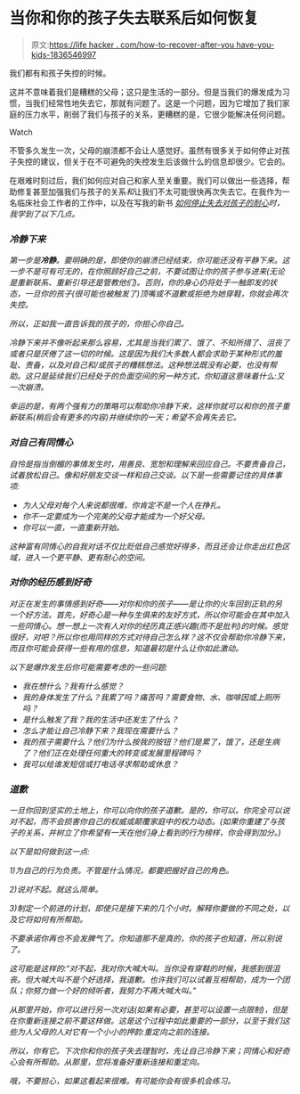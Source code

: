 # 当你和你的孩子失去联系后如何恢复

> 原文:[https://life hacker . com/how-to-recover-after-you have-you-kids-1836546997](https://lifehacker.com/how-to-recover-after-youve-lost-it-with-your-kids-1836546997)

我们都有和孩子失控的时候。

这并不意味着我们是糟糕的父母；这只是生活的一部分。但是当我们的爆发成为习惯，当我们经常性地失去它，那就有问题了。这是一个问题，因为它增加了我们家庭的压力水平，削弱了我们与孩子的关系，更糟糕的是，它很少能解决任何问题。

Watch

不管多久发生一次，父母的崩溃都不会让人感觉好。虽然有很多关于如何停止对孩子失控的建议，但关于在不可避免的失控发生后该做什么的信息却很少。它会的。

在艰难时刻过后，我们如何应对自己和家人至关重要。我们可以做出一些选择，帮助修复甚至加强我们与孩子的关系*和*让我们不太可能很快再次失去它。在我作为一名临床社会工作者的工作中，以及在写我的新书 [*如何停止失去对孩子的耐心*](https://www.amazon.com/gp/product/1523505427/ref=dbs_a_def_rwt_bibl_vppi_i2?asc_campaign=InlineText&asc_refurl=https://lifehacker.com/how-to-recover-after-youve-lost-it-with-your-kids-1836546997&asc_source=&tag=kinjalifehackerlink-20)*时，我学到了以下几点。*

### *冷静下来*

*第一步是**冷静**。要明确的是，即使你的崩溃已经结束，你可能还没有平静下来。这一步不是可有可无的，在你照顾好自己之前，不要试图让你的孩子参与进来(无论是重新联系、重新引导还是管教他们)。否则，你的身心仍将处于一触即发的状态，一旦你的孩子(很可能也被触发了)顶嘴或不道歉或拒绝为她穿鞋，你就会再次失控。* 

*所以，正如我一直告诉我的孩子的，你担心你自己。* 

*冷静下来并不像听起来那么容易，尤其是当我们累了、饿了、不知所措了、沮丧了或者只是厌倦了这一切的时候。这是因为我们大多数人都会求助于某种形式的羞耻、责备，以及对自己和/或孩子的糟糕想法。这种想法既没有必要，也没有帮助。这只是延续我们已经处于的负面空间的另一种方式，你知道这意味着什么:又一次崩溃。*

*幸运的是，有两个强有力的策略可以帮助你冷静下来，这样你就可以和你的孩子重新联系(稍后会有更多的内容)并继续你的一天；希望不会再失去它。*

### *对自己有同情心*

*自怜是指当倒楣的事情发生时，用善良、宽恕和理解来回应自己。不要责备自己，试着放松自己。像和好朋友交谈一样和自己交谈。以下是一些需要记住的具体事项:*

*   *为人父母对每个人来说都很难，你肯定不是一个人在挣扎。*
*   *你不一定要成为一个完美的父母才能成为一个好父母。*
*   *你可以一直，一直重新开始。*

*这种富有同情心的自我对话不仅比贬低自己感觉好得多，而且还会让你走出红色区域，进入一个更平静、更有耐心的空间。*

### *对你的经历感到好奇*

*对正在发生的事情感到好奇——对你和你的孩子——是让你的火车回到正轨的另一个好方法。首先，好奇心是一种与生俱来的友好方式，所以你可能会在其中加入一些同情心。想一想上一次有人对你的经历真正感兴趣(而不是批判)的时候。感觉很好，对吧？所以你也用同样的方式对待自己怎么样？这不仅会帮助你冷静下来，而且你可能会获得一些有用的信息，知道最初是什么让你如此激动。*

*以下是爆炸发生后你可能需要考虑的一些问题:*

*   *我在想什么？我有什么感觉？*
*   *我的身体发生了什么？我累了吗？痛苦吗？需要食物、水、咖啡因或上厕所吗？*
*   *是什么触发了我？我的生活中还发生了什么？*
*   *怎么才能让自己冷静下来？我现在需要什么？*
*   *我的孩子需要什么？他们为什么按我的按钮？他们是累了，饿了，还是生病了？他们正在处理任何重大的转变或发展里程碑吗？*
*   *我可以给谁发短信或打电话寻求帮助或休息？*

### *道歉*

*一旦你回到坚实的土地上，你可以向你的孩子道歉。是的，你可以。你完全可以说对不起，而不会损害你自己的权威或颠覆家庭中的权力动态。(如果你重建了与孩子的关系，并树立了你希望有一天在他们身上看到的行为榜样，你会得到加分。)*

*以下是如何做到这一点:*

*1)为自己的行为负责。不管是什么情况，都要把握好自己的角色。*

*2)说对不起。就这么简单。*

*3)制定一个前进的计划，即使只是接下来的几个小时。解释你要做的不同之处，以及它将如何有所帮助。*

*不要承诺你再也不会发脾气了。你知道那不是真的，你的孩子也知道，所以别说了。*

*这可能是这样的:“对不起，我对你大喊大叫。当你没有穿鞋的时候，我感到很沮丧。但大喊大叫不是个好选择，我道歉。也许我们可以试着互相帮助，成为一个团队；你努力做一个好的倾听者，我努力不再大喊大叫。”*

*从那里开始，你可以进行另一次对话(如果有必要，甚至可以设置一点限制)，但是在你重新连接之前不要这样做。这是这个过程中如此重要的一部分，以至于我们这些为人父母的人对它有一个小小的押韵:*重定向之前的连接*。*

*所以，你有它。下次你和你的孩子失去理智时，先让自己冷静下来；同情心和好奇心会有所帮助。从那里，您将准备好重新连接和重定向。*

*哦，不要担心，如果这看起来很难。有可能你会有很多机会练习。*